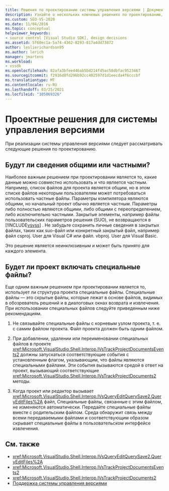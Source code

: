 ```yaml
---
title: Решения по проектированию системы управления версиями | Документация Майкрософт
description: Узнайте о нескольких ключевых решениях по проектированию, которые следует учитывать при реализации системы управления версиями.
ms.custom: SEO-VS-2020
ms.date: 11/04/2016
ms.topic: conceptual
helpviewer_keywords:
- source control [Visual Studio SDK], design decisions
ms.assetid: 5f60ec1a-5a74-4362-8293-817a4dd73872
author: leslierichardson95
ms.author: lerich
manager: jmartens
ms.workload:
- vssdk
ms.openlocfilehash: 82afa3bfee446ab5bd214fd5ac58dbfac9523467
ms.sourcegitcommit: f2916d8fd296b92cc402597d1d1eecda4f6cccbf
ms.translationtype: MT
ms.contentlocale: ru-RU
ms.lasthandoff: 03/25/2021
ms.locfileid: "105069326"
---
```

# <a name="source-control-design-decisions"></a>Проектные решения для системы управления версиями
При реализации системы управления версиями следует рассматривать следующие решения по проектированию.

## <a name="will-information-be-shared-or-private"></a>Будут ли сведения общими или частными?
 Наиболее важным решением при проектировании является то, какие данные можно совместно использовать и что является частным. Например, список файлов для проекта является общим, но в этом списке файлов некоторым пользователям может потребоваться использовать частные файлы. Параметры компилятора являются общими, но начальный проект обычно является частным. Параметры либо полностью являются общими, либо общими с переопределением, либо исключительно частными. Закрытые элементы, например файлы пользовательских параметров решения (SUO), не возвращаются в [!INCLUDE[vsvss](../../extensibility/includes/vsvss_md.md)] . Не забудьте сохранить личные сведения в закрытых файлах, таких как suo-файл или конкретный закрытый файл, например файл csproj. User для Visual C# или файл. vbproj. User для Visual Basic.

 Это решение является неинклюзивным и может быть принято для каждого элемента.

## <a name="will-the-project-include-special-files"></a>Будет ли проект включать специальные файлы?
 Еще одним важным решением при проектировании является то, использует ли структура проекта специальные файлы. Специальные файлы — это скрытые файлы, которые лежат в основе файлов, видимых в обозреватель решений и в диалоговых окнах возврата и извлечения. При использовании специальных файлов следуйте приведенным ниже рекомендациям.

1. Не связывайте специальные файлы с корневым узлом проекта, т. е. с самим файлом проекта. Файл проекта должен быть одним файлом.

2. При добавлении, удалении или переименовании специальных файлов в проекте <xref:Microsoft.VisualStudio.Shell.Interop.IVsTrackProjectDocumentsEvents2> должны запускаться соответствующие события с установленным флагом, указывающим, что файлы являются специальными файлами. Эти события вызываются средой в ответ на проект, вызывающий соответствующие <xref:Microsoft.VisualStudio.Shell.Interop.IVsTrackProjectDocuments2> методы.

3. Когда проект или редактор вызывает <xref:Microsoft.VisualStudio.Shell.Interop.IVsQueryEditQuerySave2.QueryEditFiles%2A> файл, Специальные файлы, связанные с этим файлом, не изменяются автоматически. Передайте специальные файлы вместе с родительским файлом. Среда обнаружит связь между всеми передаваемыми файлами и соответствующим образом скрывает специальные файлы в пользовательском интерфейсе извлечения.

## <a name="see-also"></a>См. также
- <xref:Microsoft.VisualStudio.Shell.Interop.IVsQueryEditQuerySave2.QueryEditFiles%2A>
- <xref:Microsoft.VisualStudio.Shell.Interop.IVsTrackProjectDocumentsEvents2>
- <xref:Microsoft.VisualStudio.Shell.Interop.IVsTrackProjectDocuments2>
- [Поддержка системы управления версиями](../../extensibility/internals/supporting-source-control.md)
